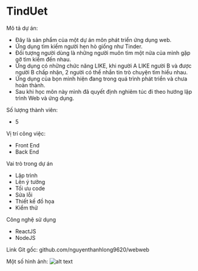 # TindUet

Mô tả dự án:
- Đây là sản phẩm của một dự án môn phát triển ứng dụng web. 
- Ứng dụng tìm kiếm người hẹn hò giống như Tinder. 
- Đối tượng người dùng là những người muôn tìm một nửa của mình gặp gỡ tìm kiếm đến nhau. 
- Ứng dụng có những chức năng LIKE, khi người A LIKE người B và được người B chấp nhận, 2 người có thể nhắn tin trò chuyện tìm hiểu nhau. 
- Ứng dụng của bọn mình hiện đang trong quá trình phát triển và chưa hoàn thành.
- Sau khi học môn này mình đã quyết định nghiêm túc đi theo hướng lập trình Web và ứng dụng.

Số lượng thành viên:
- 5
 
Vị trí công việc:
- Front End
- Back End

Vai trò trong dự án
- Lập trình
- Lên ý tưởng 
- Tối ưu code
- Sửa lỗi 
- Thiết kế đồ họa 
- Kiểm thử 

Công nghệ sử dụng
- ReactJS 
- NodeJS

Link Git gốc: github.com/nguyenthanhlong9620/webweb

Một số hình ảnh:
![alt text](http://url/to/img.png)
